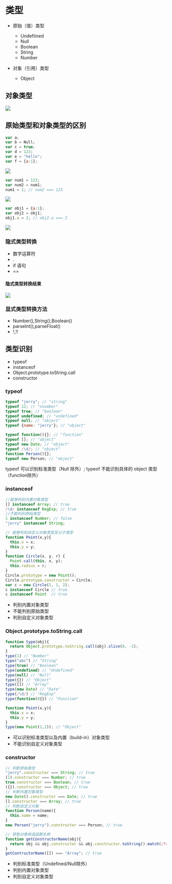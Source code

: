 # 类型


- 原始（值）类型
  - Undefiined
  - Null
  - Boolean
  - String
  - Number

- 对象（引用）类型
  - Object

## 对象类型

![](http://oeryvxt85.bkt.clouddn.com/2017-01-25-Screen%20Shot%202017-01-25%20at%209.41.16%20PM.png)

## 原始类型和对象类型的区别

```js
var a;
var b = Null;
var c = true;
var d = 123;
var e = "hello";
var f = {a:1};
```

![](http://oeryvxt85.bkt.clouddn.com/2017-01-25-Screen%20Shot%202017-01-25%20at%209.51.48%20PM.png)

```js
var num1 = 123;
var num2 = num1;
num1 = 1; // num2 === 123
```
![](http://oeryvxt85.bkt.clouddn.com/2017-01-25-Screen%20Shot%202017-01-25%20at%209.54.35%20PM.png)

```js
var obj1 = {a:1};
var obj2 = obj1;
obj1.a = 2; // obj2.a === 2
```
![](http://oeryvxt85.bkt.clouddn.com/2017-01-25-Screen%20Shot%202017-01-25%20at%209.56.04%20PM.png)

### 隐式类型转换

- 数字运算符
- .
- if 语句
- ==

#### 隐式类型转换结果

![](http://oeryvxt85.bkt.clouddn.com/2017-01-25-Screen%20Shot%202017-01-25%20at%2010.42.28%20PM.png)

### 显式类型转换方法

- Number(),String(),Boolean()
- parseInt(),parseFloat()
- !,!!

## 类型识别

- typeof
- instanceof
- Object.prototype.toString.call
- constructor

### typeof

```js
typeof "jerry"; // "string"
typeof 12; // "nnumber"
typeof true; // "boolean"
typeof undefined; // "undefined"
typeof null; // "object"
typeof {name: "jerry"}; // "object"

typeof function(){}; // "function"
typeof []; // "object"
typeof new Date; // "object"
typeof /\d/; // "object"
function Person(){};
typeof new Person; // "object"
```

typeof 可以识别标准类型（Null 除外）;
typeof 不能识别具体的 object 类型（function除外）

### instanceof

```js
//能够判别内置对象类型
[] instanceof Array; // true
/\d/ instanceof RegExp; // true
//不能判别原始类型
1 instanceof Number; // false
"jerry" instanceof String;

// 能够判别自定义对象类型及父子类型
function Point(x,y){
  this.x = x;
  this.y = y;
}
function Circle(x, y, r) {
  Point.call(this, x, y);
  this.radius = r;
}
Circle.prototype = new Point();
Circle.prototype.constructor = Circle;
var c = new Circle(1, 1, 2);
c instanceof Circle // true
c instanceof Point  // true
```

- 判别内置对象类型
- 不能判别原始类型
- 判别自定义对象类型

### Object.prototype.toString.call

```js
function type(obj){
  return Object.prototype.toString.call(obj).slice(8, -1);
}
type(1) // "Number"
type("abc") // "String"
type(true) // "Boolean"
type(undefined) // "Undefined"
type(null) // "Null"
type({}) // "Object"
type([]) // "Array"
type(new Date) // "Date"
type(/\d/) // "RegExp"
type(function(0{}) // "Function"

function Point(x,y){
  this.x = x;
  this.y = y;
}
type(new Point(1,2)); // "Object"
```

- 可以识别标准类型以及内置（build-in）对象类型
- 不能识别自定义对象类型

### constructor

```js
// 判断原始类型
"jerry".constructor === String; // true
(1).constructor === Number; // true
true.constructor === Boolean; // true
({}).constructor === Object; // true
// 判断内置对象类型
new Date().constructor === Date; // true
[].constructor === Array; // true
// 判断自定义对象
function Person(name){
  this.name = name;
}
new Person("jerry").constructor === Person; // true

// 获取对象构造函数名称
function getConstructorName(obj){
  return obj && obj.constructor && obj.constructor.toString().match(/function\s*([^(]*)/)[1];
}
getContructorName([]) === "Array"; // true
```

- 判别标准类型（Undefined/Null除外）
- 判别内置对象类型
- 判别自定义对象类型

